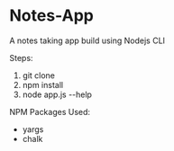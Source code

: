 # Notes-App
A notes taking app build using Nodejs CLI

Steps:
1. git clone
2. npm install
3. node app.js --help

NPM Packages Used:
- yargs
- chalk
